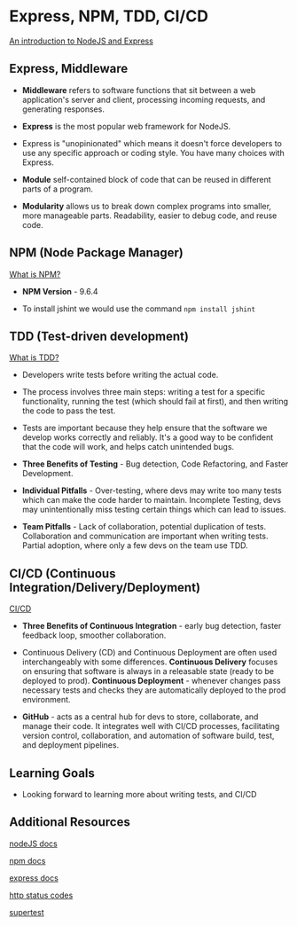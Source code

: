 # Express, NPM, TDD, CI/CD

[An introduction to NodeJS and Express](https://developer.mozilla.org/en-US/docs/Learn/Server-side/Express_Nodejs/Introduction)

## Express, Middleware

- **Middleware** refers to software functions that sit between a web application's server and client, processing incoming requests, and generating responses.

- **Express** is the most popular web framework for NodeJS.

- Express is "unopinionated" which means it doesn't force developers to use any specific approach or coding style. You have many choices with Express.

- **Module** self-contained block of code that can be reused in different parts of a program.

- **Modularity** allows us to break down complex programs into smaller, more manageable parts. Readability, easier to debug code, and reuse code.

## NPM (Node Package Manager)

[What is NPM?](https://docs.npmjs.com/about-npm)

- **NPM Version** - 9.6.4

- To install jshint we would use the command `npm install jshint`

## TDD (Test-driven development)

[What is TDD?](https://www.agilealliance.org/glossary/tdd/#q=~(infinite~false~filters~(postType~(~'page~'post~'aa_book~'aa_event_session~'aa_experience_report~'aa_glossary~'aa_research_paper~'aa_video)~tags~(~'tdd))~searchTerm~'~sort~false~sortDirection~'asc~page~1))

- Developers write tests before writing the actual code.

- The process involves three main steps: writing a test for a specific functionality, running the test (which should fail at first), and then writing the code to pass the test.

- Tests are important because they help ensure that the software we develop works correctly and reliably. It's a good way to be confident that the code will work, and helps catch unintended bugs.

- **Three Benefits of Testing** - Bug detection, Code Refactoring, and Faster Development.

- **Individual Pitfalls** - Over-testing, where devs may write too many tests which can make the code harder to maintain. Incomplete Testing, devs may unintentionally miss testing certain things which can lead to issues.

- **Team Pitfalls** - Lack of collaboration, potential duplication of tests. Collaboration and communication are important when writing tests. Partial adoption, where only a few devs on the team use TDD.

## CI/CD (Continuous Integration/Delivery/Deployment)

[CI/CD](https://www.youtube.com/watch?v=k2aNsQKwyOo)

- **Three Benefits of Continuous Integration** - early bug detection, faster feedback loop, smoother collaboration.

- Continuous Delivery (CD) and Continuous Deployment are often used interchangeably with some differences. **Continuous Delivery** focuses on ensuring that software is always in a releasable state (ready to be deployed to prod). **Continuous Deployment** - whenever changes pass necessary tests and checks they are automatically deployed to the prod environment.

- **GitHub** - acts as a central hub for devs to store, collaborate, and manage their code. It integrates well with CI/CD processes, facilitating version control, collaboration, and automation of software build, test, and deployment pipelines.

## Learning Goals

- Looking forward to learning more about writing tests, and CI/CD

## Additional Resources

[nodeJS docs](https://nodejs.org/en/docs)

[npm docs](https://docs.npmjs.com/)

[express docs](https://expressjs.com/en/4x/api.html)

[http status codes](https://www.restapitutorial.com/httpstatuscodes.html)

[supertest](https://github.com/ladjs/supertest)